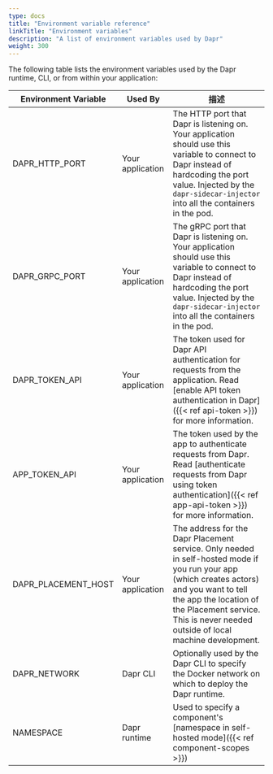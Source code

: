 ```yaml
---
type: docs
title: "Environment variable reference"
linkTitle: "Environment variables"
description: "A list of environment variables used by Dapr"
weight: 300
---
```


The following table lists the environment variables used by the Dapr runtime, CLI, or from within your application:

| Environment Variable  | Used By          | 描述                                                                                                                                                                                                                                                    |
| --------------------- | ---------------- | ----------------------------------------------------------------------------------------------------------------------------------------------------------------------------------------------------------------------------------------------------- |
| DAPR_HTTP_PORT      | Your application | The HTTP port that Dapr is listening on. Your application should use this variable to connect to Dapr instead of hardcoding the port value. Injected by the `dapr-sidecar-injector` into all the containers in the pod.                               |
| DAPR_GRPC_PORT      | Your application | The gRPC port that Dapr is listening on. Your application should use this variable to connect to Dapr instead of hardcoding the port value. Injected by the `dapr-sidecar-injector` into all the containers in the pod.                               |
| DAPR_TOKEN_API      | Your application | The token used for Dapr API authentication for requests from the application. Read [enable API token authentication in Dapr]({{< ref api-token >}}) for more information.                                                                             |
| APP_TOKEN_API       | Your application | The token used by the app to authenticate requests from Dapr. Read [authenticate requests from Dapr using token authentication]({{< ref app-api-token >}}) for more information.                                                                      |
| DAPR_PLACEMENT_HOST | Your application | The address for the Dapr Placement service. Only needed in self-hosted mode if you run your app (which creates actors) and you want to tell the app the location of the Placement service. This is never needed outside of local machine development. |
| DAPR_NETWORK          | Dapr CLI         | Optionally used by the Dapr CLI to specify the Docker network on which to deploy the Dapr runtime.                                                                                                                                                    |
| NAMESPACE             | Dapr runtime     | Used to specify a component's [namespace in self-hosted mode]({{< ref component-scopes >}})                                                                                                                                                           |
